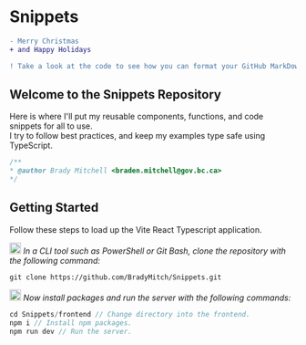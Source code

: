 # Snippets

``` diff
- Merry Christmas
+ and Happy Holidays

! Take a look at the code to see how you can format your GitHub MarkDown like this!
```

## Welcome to the Snippets Repository
Here is where I'll put my reusable components, functions, and code snippets for all to use.  
I try to follow best practices, and keep my examples type safe using TypeScript.

``` JavaScript
/**
* @author Brady Mitchell <braden.mitchell@gov.bc.ca>
*/
```

## Getting Started
Follow these steps to load up the Vite React Typescript application.

<!-- STEP 1 -->
<p>
<img src="https://user-images.githubusercontent.com/16313579/205207995-1d4a3dd4-b806-4a81-b83c-c279d16c178f.png" width="20"> 
<em>In a CLI tool such as PowerShell or Git Bash, clone the repository with the following command:</em>
</p>

```
git clone https://github.com/BradyMitch/Snippets.git
```

<!-- STEP 2 -->
<p>
<img src="https://user-images.githubusercontent.com/16313579/205208272-2d8c5f1d-bda7-4b49-8dc3-fcd97f10f178.png" width="20"> 
<em>Now install packages and run the server with the following commands:</em>
</p>

``` JavaScript
cd Snippets/frontend // Change directory into the frontend.
npm i // Install npm packages.
npm run dev // Run the server.
```
